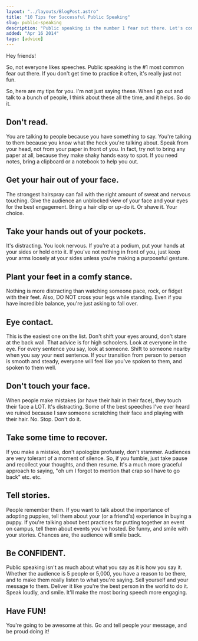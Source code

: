 ```yaml
---
layout: "../layouts/BlogPost.astro"
title: "10 Tips for Successful Public Speaking"
slug: public-speaking
description: "Public speaking is the number 1 fear out there. Let's conquer it together. Lovingly."
added: "Apr 16 2014"
tags: [advice]
---
```


Hey friends!

So, not everyone likes speeches. Public speaking is the #1 most common fear out there. If you don't get time to practice it often, it's really just not fun.

So, here are my tips for you. I'm not just saying these. When I go out and talk to a bunch of people, I think about these all the time, and it helps. So do it.

## Don't read.

You are talking to people because you have something to say. You're talking to them because you know what the heck you're talking about. Speak from your head, not from your paper in front of you. In fact, try not to bring any paper at all, because they make shaky hands easy to spot. If you need notes, bring a clipboard or a notebook to help you out.

## Get your hair out of your face.

The strongest hairspray can fail with the right amount of sweat and nervous touching. Give the audience an unblocked view of your face and your eyes for the best engagement. Bring a hair clip or up-do it. Or shave it. Your choice.

## Take your hands out of your pockets.

It's distracting. You look nervous. If you're at a podium, put your hands at your sides or hold onto it. If you've not nothing in front of you, just keep your arms loosely at your sides unless you're making a purposeful gesture.

## Plant your feet in a comfy stance.

Nothing is more distracting than watching someone pace, rock, or fidget with their feet. Also, DO NOT cross your legs while standing. Even if you have incredible balance, you're just asking to fall over.

## Eye contact.

This is the easiest one on the list. Don't shift your eyes around, don't stare at the back wall. That advice is for high schoolers. Look at everyone in the eye. For every sentence you say, look at someone. Shift to someone nearby when you say your next sentence. If your transition from person to person is smooth and steady, everyone will feel like you've spoken to them, and spoken to them well.

## Don't touch your face.

When people make mistakes (or have their hair in their face), they touch their face a LOT. It's distracting. Some of the best speeches I've ever heard we ruined because I saw someone scratching their face and playing with their hair. No. Stop. Don't do it.

## Take some time to recover.

If you make a mistake, don't apologize profusely, don't stammer. Audiences are very tolerant of a moment of silence. So, if you fumble, just take pause and recollect your thoughts, and then resume. It's a much more graceful approach to saying, "oh um I forgot to mention that crap so I have to go back" etc. etc.

## Tell stories.

People remember them. If you want to talk about the importance of adopting puppies, tell them about your (or a friend's) experience in buying a puppy. If you're talking about best practices for putting together an event on campus, tell them about events you've hosted. Be funny, and smile with your stories. Chances are, the audience will smile back.

## Be CONFIDENT.

Public speaking isn't as much about what you say as it is how you say it. Whether the audience is 5 people or 5,000, you have a reason to be there, and to make them really listen to what you're saying. Sell yourself and your message to them. Deliver it like you're the best person in the world to do it. Speak loudly, and smile. It'll make the most boring speech more engaging.

## Have FUN!

You're going to be awesome at this. Go and tell people your message, and be proud doing it!

